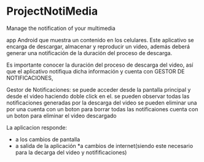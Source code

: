 # ProjectNotiMedia
Manage the notification of your multimedia

app Android que muestra un contenido en los celulares.
Este aplicativo se encarga de descargar, almacenar y reproducir un video, además deberá generar una notificación de la
duración del proceso de descarga.

Es importante conocer la duración del proceso de descarga del video, así que el aplicativo
notifiqua dicha información y cuenta con GESTOR DE NOTIFICACIONES, 

Gestor de Notificaciones:
se puede acceder desde la pantalla principal y desde el video haciendo doble click en el.
se pueden observar todas las notificaciones generadas por la descarga del video
se pueden eliminar una por una
cuenta con un boton para borrar todas las notificaiones
cuenta con un boton para eliminar el video descargado

La aplicacion responde:
* a los cambios de pantalla
* a salida de la aplicación
 *a cambios de internet(siendo este necesario para la decarga del video y notifificaciones)


